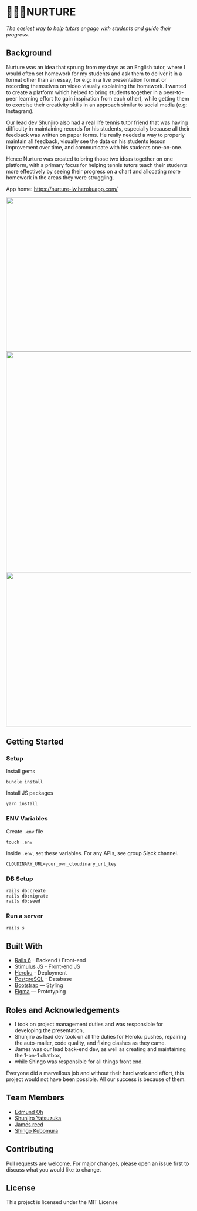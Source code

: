 # 👨‍👧‍👦NURTURE 
<i> The easiest way to help tutors engage with students and guide their progress. </i>

## Background
Nurture was an idea that sprung from my days as an English tutor, where I would often set homework for my students and ask them to deliver it in a format other than an essay, for e.g: in a live presentation format or recording themselves on video visually explaining the homework. I wanted to create a platform which helped to bring students together in a peer-to-peer learning effort (to gain inspiration from each other), while getting them to exercise their creativity skills in an approach similar to social media (e.g: Instagram). 

Our lead dev Shunjiro also had a real life tennis tutor friend that was having difficulty in maintaining records for his students, especially because all their feedback was written on paper forms. He really needed a way to properly maintain all feedback, visually see the data on his students lesson improvement over time, and communicate with his students one-on-one. 

Hence Nurture was created to bring those two ideas together on one platform, with a primary focus for helping tennis tutors teach their students more effectively by seeing their progress on a chart and allocating more homework in the areas they were struggling.

App home: https://nurture-lw.herokuapp.com/

<img src="https://res.cloudinary.com/snoared/image/upload/v1655352583/screenshot-nurture-lw.herokuapp.com-2022.06.16-11_57_36_udracf.png" width="850" height="420">
<img src="https://res.cloudinary.com/snoared/image/upload/v1655352583/screenshot-nurture-lw.herokuapp.com-2022.06.16-11_58_04_fa7nak.png" width="850" height="600">
<img src="https://res.cloudinary.com/snoared/image/upload/v1655352583/screenshot-nurture-lw.herokuapp.com-2022.06.16-11_58_49_ucho4w.png" width="850" height="420">

## Getting Started
### Setup

Install gems
```
bundle install
```
Install JS packages
```
yarn install
```

### ENV Variables
Create `.env` file
```
touch .env
```
Inside `.env`, set these variables. For any APIs, see group Slack channel.
```
CLOUDINARY_URL=your_own_cloudinary_url_key
```

### DB Setup
```
rails db:create
rails db:migrate
rails db:seed
```

### Run a server
```
rails s
```

## Built With
- [Rails 6](https://guides.rubyonrails.org/) - Backend / Front-end
- [Stimulus JS](https://stimulus.hotwired.dev/) - Front-end JS
- [Heroku](https://heroku.com/) - Deployment
- [PostgreSQL](https://www.postgresql.org/) - Database
- [Bootstrap](https://getbootstrap.com/) — Styling
- [Figma](https://www.figma.com) — Prototyping

## Roles and Acknowledgements
* I took on project management duties and was responsible for developing the presentation, 
* Shunjiro as lead dev took on all the duties for Heroku pushes, repairing the auto-mailer, code quality, and fixing clashes as they came. 
* James was our lead back-end dev, as well as creating and maintaining the 1-on-1 chatbox, 
* while Shingo was responsible for all things front end. 

Everyone did a marvellous job and without their hard work and effort, this project would not have been possible. All our success is because of them.

## Team Members
- [Edmund Oh](https://www.linkedin.com/in/edmund-0h/)
- [Shunjiro Yatsuzuka](https://www.linkedin.com/in/syatsuzuka/)
- [James reed](https://github.com/Jimreed91)
- [Shingo Kubomura](https://www.linkedin.com/in/shingokubomura/)

## Contributing
Pull requests are welcome. For major changes, please open an issue first to discuss what you would like to change.

## License
This project is licensed under the MIT License
